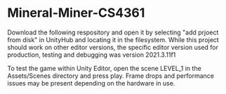 # Mineral-Miner-CS4361

Download the following respository and open it by selecting "add prjoect from disk" in UnityHub and locating it in the filesystem.
While this project should work on other editor versions, the specific editor version used for production, testing and debugging was version 2021.3.11f1

To test the game within Unity Editor, open the scene LEVEL_1 in the Assets/Scenes directory and press play.
Frame drops and performance issues may be present depending on the hardware in use.
